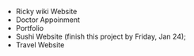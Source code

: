 - Ricky wiki Website
- Doctor Appoinment
- Portfolio
- Sushi Website  (finish this project by Friday, Jan 24);
- Travel Website


